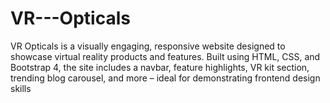 # VR---Opticals
VR Opticals is a visually engaging, responsive website designed to showcase virtual reality products and features. Built using HTML, CSS, and Bootstrap 4, the site includes a navbar, feature highlights, VR kit section, trending blog carousel, and more – ideal for demonstrating frontend design skills
